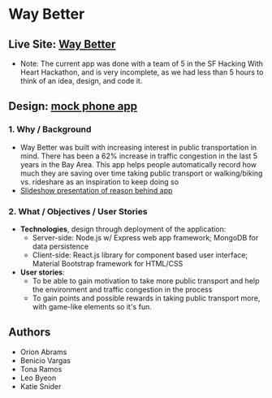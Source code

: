 # Way Better

## Live Site: [Way Better](https://waybetter.herokuapp.com/) 
  * Note: The current app was done with a team of 5 in the SF Hacking With Heart Hackathon, and is very incomplete, as we had less than 5 hours to think of an idea, design, and code it.

## Design: [mock phone app](https://projects.invisionapp.com/share/B4SF63BDPVU)

### 1. Why / Background
  *  Way Better was built with increasing interest in public transportation in mind. There has been a 62% increase in traffic congestion in the last 5 years in the Bay Area. This app helps people automatically record how much they are saving over time taking public transport or walking/biking vs. rideshare as an inspiration to keep doing so
  * [Slideshow presentation of reason behind app](https://drive.google.com/file/d/1otQEZUm_WWsP088FZ9e75dkmmr4q6uoi/view?usp=sharing)

 ### 2. What / Objectives / User Stories
  * **Technologies**, design through deployment of the application:
    * Server-side: Node.js w/ Express web app framework; MongoDB for data persistence
    * Client-side: React.js library for component based user interface; Material Bootstrap framework for HTML/CSS
  * **User stories**:
    * To be able to gain motivation to take more public transport and help the environment and traffic congestion in the process
    * To gain points and possible rewards in taking public transport more, with game-like elements so it's fun.
  
## Authors
  * Orion Abrams 
  * Benicio Vargas 
  * Tona Ramos 
  * Leo Byeon 
  * Katie Snider

